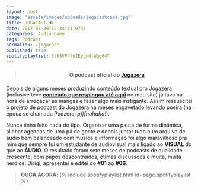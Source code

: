 ```yaml
---
layout: post
image: 'assets/images/uploads/jogacastcapa.jpg'
title: JOGACAST 🔊
date: 2017-08-09T12:34:51.973Z
categories: Audio Game
tags: Podcast
permalink: /jogacast
published: true
spotifyplaylist: 3th8VP4fnZEyLnGfWqg64T
---
```

><h4><p style="text-align:center"><strong>O podcast oficial do <a href="/jogazera">Jogazera</a></strong></p></h4>

Depois de alguns meses produzindo conteúdo textual pro Jogazera (inclusive teve [**conteúdo que respingou até aqui**](/gamedesigncomportamental) no meu site) já tava na hora de arregaçar as mangas e fazer algo mais instigante. Assim ressuscitei o projeto de podcast do Jogazera há meses engavetado levando poeira (na época se chamada Podzera, *pfffhahaha!*).

Nunca tinha feito nada do tipo. Organizar uma pauta de forma dinâmica, alinhar agendas de uma pá de gente e depois juntar tudo num arquivo de áudio bem balanceado com música e informação foi algo maravilhoso pra mim que sempre fui um estudante de audiovisual mais ligado ao **VISUAL** do que ao **ÁUDIO**. O resultado foram sete meses de podcasts de qualidade crescente, com papos descontraídos, ótimas discussões e muita, muita nerdice! Dirigi, apresentei e editei do **\#01** ao **\#06**.

> **OUÇA AGORA**:
{% include spotifyplaylist.html id=page.spotifyplaylist %}